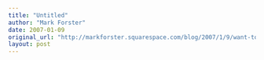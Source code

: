 ```yaml
---
title: "Untitled"
author: "Mark Forster"
date: 2007-01-09
original_url: "http://markforster.squarespace.com/blog/2007/1/9/want-to-solve-problems-while-you-sleep.html"
layout: post
---
```

